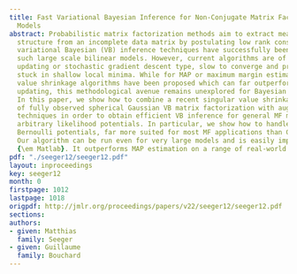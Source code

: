 ```yaml
---
title: Fast Variational Bayesian Inference for Non-Conjugate Matrix Factorization
  Models
abstract: Probabilistic matrix factorization methods aim to extract meaningful correlation
  structure from an incomplete data matrix by postulating low rank constraints. Recently,
  variational Bayesian (VB) inference techniques have successfully been applied to
  such large scale bilinear models. However, current algorithms are of the alternate
  updating or stochastic gradient descent type, slow to converge and prone to getting
  stuck in shallow local minima. While for MAP or maximum margin estimation, singular
  value shrinkage algorithms have been proposed which can far outperform alternate
  updating, this methodological avenue remains unexplored for Bayesian techniques.
  In this paper, we show how to combine a recent singular value shrinkage characterization
  of fully observed spherical Gaussian VB matrix factorization with augmented Lagrangian
  techniques in order to obtain efficient VB inference for general MF models with
  arbitrary likelihood potentials. In particular, we show how to handle Poisson and
  Bernoulli potentials, far more suited for most MF applications than Gaussian likelihoods.
  Our algorithm can be run even for very large models and is easily implemented in
  {\em Matlab}. It outperforms MAP estimation on a range of real-world datasets.
pdf: "./seeger12/seeger12.pdf"
layout: inproceedings
key: seeger12
month: 0
firstpage: 1012
lastpage: 1018
origpdf: http://jmlr.org/proceedings/papers/v22/seeger12/seeger12.pdf
sections: 
authors:
- given: Matthias
  family: Seeger
- given: Guillaume
  family: Bouchard
---
```

